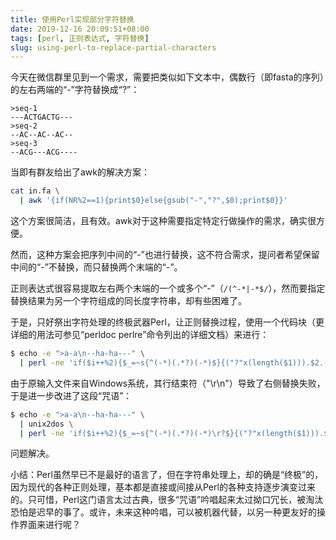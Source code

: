 ```yaml
---
title: 使用Perl实现部分字符替换
date: 2019-12-16 20:09:51+08:00
tags: [perl, 正则表达式, 字符替换]
slug: using-perl-to-replace-partial-characters
---
```


今天在微信群里见到一个需求，需要把类似如下文本中，偶数行（即fasta的序列）的左右两端的“-”字符替换成“?”：

```
>seq-1
---ACTGACTG---
>seq-2
--AC--AC--AC--
>seq-3
--ACG---ACG----
```

当即有群友给出了awk的解决方案：

```sh
cat in.fa \
  | awk '{if(NR%2==1){print$0}else{gsub("-","?",$0);print$0}}'
```

这个方案很简洁，且有效。awk对于这种需要指定特定行做操作的需求，确实很方便。

然而，这种方案会把序列中间的“-”也进行替换，这不符合需求，提问者希望保留中间的“-”不替换，而只替换两个末端的“-”。

正则表达式很容易提取左右两个末端的一个或多个“-”（`/(^-*|-*$/`），然而要指定替换结果为另一个字符组成的同长度字符串，却有些困难了。

于是，只好祭出字符处理的终极武器Perl，让正则替换过程，使用一个代码块（更详细的用法可参见“perldoc perlre”命令列出的详细文档）来进行：

```sh
$ echo -e ">a-a\n--ha-ha---" \
  | perl -ne 'if($i++%2){$_=~s{^(-*)(.*?)(-*)$}{("?"x(length($1))).$2.("?"x(length($3)))}ex};print'
```

由于原输入文件来自Windows系统，其行结束符（"\r\n"）导致了右侧替换失败，于是进一步改进了这段“咒语”：

```sh
$ echo -e ">a-a\n--ha-ha---" \
  | unix2dos \
  | perl -ne 'if($i++%2){$_=~s{^(-*)(.*?)(-*)\r?$}{("?"x(length($1))).$2.("?"x(length($3)))}ex};print'
```

问题解决。

小结：Perl虽然早已不是最好的语言了，但在字符串处理上，却的确是“终极”的，因为现代的各种正则处理，基本都是直接或间接从Perl的各种支持逐步演变过来的。只可惜，Perl这门语言太过古典，很多“咒语”吟唱起来太过拗口冗长，被淘汰恐怕是迟早的事了。或许，未来这种吟唱，可以被机器代替，以另一种更友好的操作界面来进行呢？

